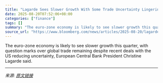 ```yaml
---
title: "Lagarde Sees Slower Growth With Some Trade Uncertainty Lingering"
date: 2025-08-20T07:52:06+08:00
categories: ["finance"]
tags: []
summary: "The euro-zone economy is likely to see slower growth this quarter, with question marks over global trade remaining despite recent deals with the US reducing uncertainty, European Central Bank Presiden"
source_url: "https://www.bloomberg.com/news/articles/2025-08-20/lagarde-sees-slower-growth-with-some-trade-uncertainty-lingering"
---
```


The euro-zone economy is likely to see slower growth this quarter, with question marks over global trade remaining despite recent deals with the US reducing uncertainty, European Central Bank President Christine Lagarde said.

---

*来源: [原文链接](https://www.bloomberg.com/news/articles/2025-08-20/lagarde-sees-slower-growth-with-some-trade-uncertainty-lingering)*
